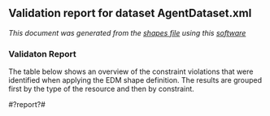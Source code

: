 ## Validation report for dataset AgentDataset.xml
_This document was generated from the [shapes file](/shapes-edm/src/main/resources/etc/edm/shapes/external/Agent.ttl) using this [software](/shapes-doc)_

### Validaton Report

The table below shows an overview of the constraint violations that were 
identified when applying the EDM shape definition. The results are grouped first 
by the type of the resource and then by constraint.

#?report?#

